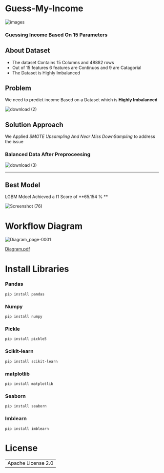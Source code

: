 # Guess-My-Income 
![images](https://github.com/secrakib/Guess-My-Income/assets/102784469/cd2a2222-37de-4cc0-85a3-d99160d2f99c)
### Guessing Income Based On 15 Parameters 


## About Dataset  
- The dataset Contains 15 Columns and 48882 rows
- Out of 15 features 6 features are Continuos and 9 are Catagorial
- The Dataset is Highly Imbalanced 

## Problem
We need to predict income Based on a Dataset which is **Highly Imbalanced**

![download (2)](https://github.com/user-attachments/assets/10bafecf-fbc5-4c68-b120-5c1c8853b150)

## Solution Approach
We Applied *SMOTE Upsampling And Near Miss DownSampling* to address the issue
### Balanced Data After Preproceesing

![download (3)](https://github.com/user-attachments/assets/00756311-8947-422d-b25a-5d46296bc027)

----------------------
## Best Model 
LGBM Mdoel Achieved a f1 Score of **65.154 % **

![Screenshot (76)](https://github.com/user-attachments/assets/4f9e90b7-3d12-4d63-9759-d2d400c6875d)

# Workflow Diagram

![Diagram_page-0001](https://github.com/user-attachments/assets/decb66ff-6a88-4714-accc-e33f13486151)


[Diagram.pdf](https://github.com/user-attachments/files/16195952/Diagram.pdf)

# Install Libraries
### Pandas
```
pip install pandas
```
### Numpy
```
pip install numpy
```
### Pickle
```
pip install pickle5
```
### Scikit-learn
```
pip install scikit-learn
```
### matplotlib
```
pip install matplotlib
```
### Seaborn
```
pip install seaborn
```
### Imblearn
```
pip install imblearn
```

# License  
<table><tr><td>Apache License 2.0</td></tr></table>
